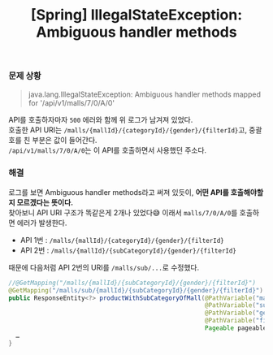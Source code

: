 ﻿---
toc: true
title:  "[Spring] IllegalStateException: Ambiguous handler methods"
last_modified_at:   2023-09-21
categories : Project
excerpt: ""
image: ""
sitemap :
  changefreq : weekly
  priority : 1.0
use_math: true
published: true
---

### 문제 상황
> java.lang.IllegalStateException: Ambiguous handler methods mapped for '/api/v1/malls/7/0/A/0'

API를 호출하자마자 `500` 에러와 함께 위 로그가 남겨져 있었다.<br>
호출한 API URI는 `/malls/{mallId}/{categoryId}/{gender}/{filterId}`고, 중괄호를 친 부분은 값이 들어간다.<br>
`/api/v1/malls/7/0/A/0`는 이 API를 호출하면서 사용했던 주소다.<br>

### 해결
로그를 보면 Ambiguous handler methods라고 써져 있듯이, **어떤 API를 호출해야할지 모르겠다는 뜻이다.**<br>
찾아보니 API URI 구조가 똑같은게 2개나 있었다😅 이래서 `malls/7/0/A/0`를 호출하면 에러가 발생한다.<br>
- API 1번 : `/malls/{mallId}/{categoryId}/{gender}/{filterId}`
- API 2번 : `/malls/{mallId}/{subCategoryId}/{gender}/{filterId}`

때문에 다음처럼 API 2번의 URI를 `/malls/sub/...`로 수정했다.<br>
```java
//@GetMapping("/malls/{mallId}/{subCategoryId}/{gender}/{filterId}")
@GetMapping("/malls/sub/{mallId}/{subCategoryId}/{gender}/{filterId}")
public ResponseEntity<?> productWithSubCategoryOfMall(@PathVariable("mallId") @NotEmpty Long mallId,
                                                      @PathVariable("subCategoryId") @NotEmpty Long subCategoryId,
                                                      @PathVariable("gender") @NotEmpty String gender,
                                                      @PathVariable("filterId") @NotEmpty Long filterId,
                                                      Pageable pageable) {
  …
}
```
